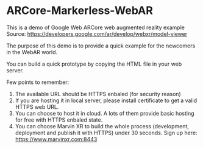 # ARCore-Markerless-WebAR
This is a demo of Google Web ARCore web augmented reality example
Source: https://developers.google.com/ar/develop/webxr/model-viewer

The purpose of this demo is to provide a quick example for the newcomers in the WebAR world.

You can build a quick prototype by copying the HTML file in your web server.

Few points to remember:
1. The available URL should be HTTPS enbaled (for security reason)
2. If you are hosting it in local server, please install certificate to get a valid HTTPS web URL.
3. You can choose to host it in cloud. A lots of them provide basic hosting for free with HTTPS enbaled state.
4. You can choose Marvin XR to build the whole process (development, deployment and publish it with HTTPS) under 30 seconds. Sign up here: https://www.marvinxr.com:8443
